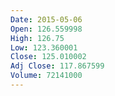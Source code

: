 ```yaml
---
Date: 2015-05-06
Open: 126.559998
High: 126.75
Low: 123.360001
Close: 125.010002
Adj Close: 117.867599
Volume: 72141000
---
```

